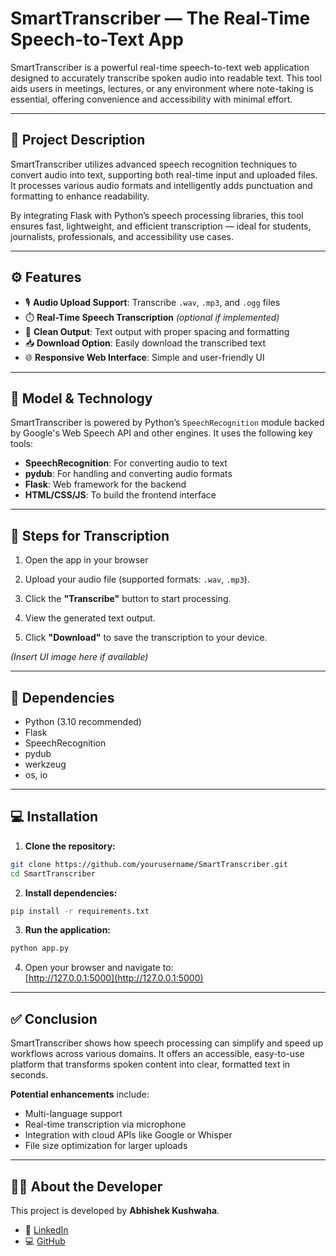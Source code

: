 # SmartTranscriber — The Real-Time Speech-to-Text App

SmartTranscriber is a powerful real-time speech-to-text web application designed to accurately transcribe spoken audio into readable text. This tool aids users in meetings, lectures, or any environment where note-taking is essential, offering convenience and accessibility with minimal effort.


---

## 🧠 Project Description

SmartTranscriber utilizes advanced speech recognition techniques to convert audio into text, supporting both real-time input and uploaded files. It processes various audio formats and intelligently adds punctuation and formatting to enhance readability. 

By integrating Flask with Python’s speech processing libraries, this tool ensures fast, lightweight, and efficient transcription — ideal for students, journalists, professionals, and accessibility use cases.

---

## ⚙️ Features

- 🎙️ **Audio Upload Support**: Transcribe `.wav`, `.mp3`, and `.ogg` files
- ⏱️ **Real-Time Speech Transcription** *(optional if implemented)*
- 🧾 **Clean Output**: Text output with proper spacing and formatting
- 📥 **Download Option**: Easily download the transcribed text
- 🌐 **Responsive Web Interface**: Simple and user-friendly UI

---

## 🧪 Model & Technology

SmartTranscriber is powered by Python’s `SpeechRecognition` module backed by Google's Web Speech API and other engines. It uses the following key tools:

- **SpeechRecognition**: For converting audio to text
- **pydub**: For handling and converting audio formats
- **Flask**: Web framework for the backend
- **HTML/CSS/JS**: To build the frontend interface

---

## 📌 Steps for Transcription

1. Open the app in your browser  
   
2. Upload your audio file (supported formats: `.wav`, `.mp3`).

3. Click the **"Transcribe"** button to start processing.

4. View the generated text output.

5. Click **"Download"** to save the transcription to your device.

*(Insert UI image here if available)*

---

## 🧰 Dependencies

- Python (3.10 recommended)
- Flask
- SpeechRecognition
- pydub
- werkzeug
- os, io

---

## 💻 Installation

1. **Clone the repository:**

```bash
git clone https://github.com/yourusername/SmartTranscriber.git
cd SmartTranscriber
```

2. **Install dependencies:**

```bash
pip install -r requirements.txt
```

3. **Run the application:**

```bash
python app.py
```

4. Open your browser and navigate to:  
   [http://127.0.0.1:5000](http://127.0.0.1:5000)

---

## ✅ Conclusion

SmartTranscriber shows how speech processing can simplify and speed up workflows across various domains. It offers an accessible, easy-to-use platform that transforms spoken content into clear, formatted text in seconds. 

**Potential enhancements** include:
- Multi-language support  
- Real-time transcription via microphone  
- Integration with cloud APIs like Google or Whisper  
- File size optimization for larger uploads

---

## 👨‍💻 About the Developer

This project is developed by **Abhishek Kushwaha**.

- 🔗 [LinkedIn](https://www.linkedin.com/in/abhishek10027)  
- 💻 [GitHub](https://github.com/abhishek10027)
